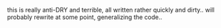 this is really anti-DRY and terrible, all written rather quickly and dirty.. will probably rewrite at some point, generalizing the code..

